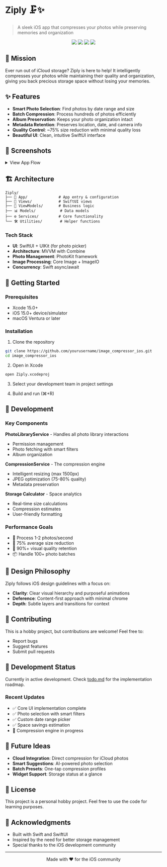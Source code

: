 # Ziply 🗜️✨

> A sleek iOS app that compresses your photos while preserving memories and organization

<p align="center">
  <img src="https://img.shields.io/badge/iOS-15.0+-blue.svg" />
  <img src="https://img.shields.io/badge/Swift-5.9-orange.svg" />
  <img src="https://img.shields.io/badge/SwiftUI-3.0-green.svg" />
  <img src="https://img.shields.io/badge/Status-In%20Development-yellow.svg" />
</p>

## 🎯 Mission

Ever run out of iCloud storage? Ziply is here to help! It intelligently compresses your photos while maintaining their quality and organization, giving you back precious storage space without losing your memories.

## ✨ Features

- **Smart Photo Selection**: Find photos by date range and size
- **Batch Compression**: Process hundreds of photos efficiently
- **Album Preservation**: Keeps your photo organization intact
- **Metadata Retention**: Preserves location, date, and camera info
- **Quality Control**: ~75% size reduction with minimal quality loss
- **Beautiful UI**: Clean, intuitive SwiftUI interface

## 📱 Screenshots

<details>
<summary>View App Flow</summary>

1. **Onboarding** - Simple permission setup
2. **Photo Selection** - Smart filters to find large photos
3. **Preview** - See potential space savings
4. **Compression** - Real-time progress tracking
5. **Results** - Celebrate your freed space!

</details>

## 🏗️ Architecture

```
Ziply/
├── 📱 App/              # App entry & configuration
├── 🎨 Views/            # SwiftUI views
├── 🧠 ViewModels/       # Business logic
├── 📊 Models/           # Data models
├── ⚙️ Services/         # Core functionality
└── 🛠️ Utilities/        # Helper functions
```

### Tech Stack
- **UI**: SwiftUI + UIKit (for photo picker)
- **Architecture**: MVVM with Combine
- **Photo Management**: PhotoKit framework
- **Image Processing**: Core Image + ImageIO
- **Concurrency**: Swift async/await

## 🚀 Getting Started

### Prerequisites
- Xcode 15.0+
- iOS 15.0+ device/simulator
- macOS Ventura or later

### Installation

1. Clone the repository
```bash
git clone https://github.com/yourusername/image_compressor_ios.git
cd image_compressor_ios
```

2. Open in Xcode
```bash
open Ziply.xcodeproj
```

3. Select your development team in project settings

4. Build and run (⌘+R)

## 🔧 Development

### Key Components

**PhotoLibraryService** - Handles all photo library interactions
- Permission management
- Photo fetching with smart filters
- Album organization

**CompressionService** - The compression engine
- Intelligent resizing (max 1500px)
- JPEG optimization (75-80% quality)
- Metadata preservation

**Storage Calculator** - Space analytics
- Real-time size calculations
- Compression estimates
- User-friendly formatting

### Performance Goals
- 📸 Process 1-2 photos/second
- 💾 75% average size reduction
- 🎯 90%+ visual quality retention
- 📦 Handle 100+ photo batches

## 🎨 Design Philosophy

Ziply follows iOS design guidelines with a focus on:
- **Clarity**: Clear visual hierarchy and purposeful animations
- **Deference**: Content-first approach with minimal chrome
- **Depth**: Subtle layers and transitions for context

## 🤝 Contributing

This is a hobby project, but contributions are welcome! Feel free to:
- Report bugs
- Suggest features
- Submit pull requests

## 📝 Development Status

Currently in active development. Check [todo.md](todo.md) for the implementation roadmap.

### Recent Updates
- ✅ Core UI implementation complete
- ✅ Photo selection with smart filters
- ✅ Custom date range picker
- ✅ Space savings estimation
- 🚧 Compression engine in progress

## 🔮 Future Ideas

- **Cloud Integration**: Direct compression for iCloud photos
- **Smart Suggestions**: AI-powered photo selection
- **Batch Presets**: One-tap compression profiles
- **Widget Support**: Storage status at a glance

## 📄 License

This project is a personal hobby project. Feel free to use the code for learning purposes.

## 🙏 Acknowledgments

- Built with Swift and SwiftUI
- Inspired by the need for better storage management
- Special thanks to the iOS development community

---

<p align="center">
Made with ❤️ for the iOS community
</p>